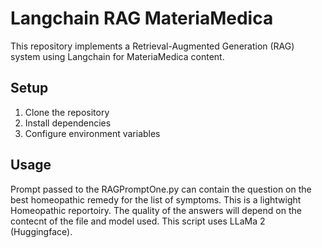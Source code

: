 # Langchain RAG MateriaMedica

This repository implements a Retrieval-Augmented Generation (RAG) system using Langchain for MateriaMedica content. 

## Setup
1. Clone the repository
2. Install dependencies
3. Configure environment variables

## Usage
Prompt passed to the RAGPromptOne.py can contain the question on the best homeopathic remedy for the list of symptoms. This is a lightwight Homeopathic reportoiry. The quality of the answers will depend on the contecnt of the file and model used. This script uses LLaMa 2 (Huggingface).
